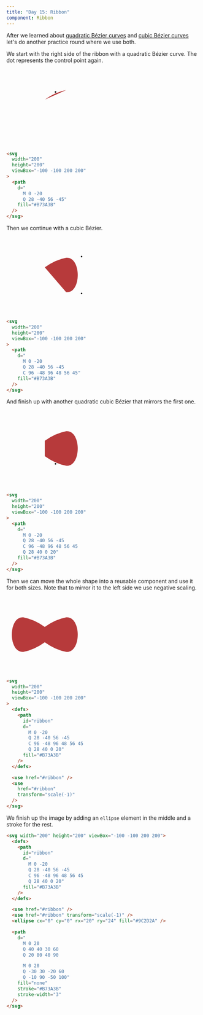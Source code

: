 ```yaml
---
title: "Day 15: Ribbon"
component: Ribbon
---
```


After we learned about <a href="/svg/quadratic-bezier">quadratic Bézier curves</a> and <a href="/svg/cubic-bezier">cubic Bézier curves</a> let's do another practice round where we use both.

We start with the right side of the ribbon with a quadratic Bézier curve. The dot represents the control point again.

<div class="grid-200">

  <svg width="200" height="200" viewBox="-100 -100 200 200">
    <path
      d="
        M 0 -20
        Q 28 -40 56 -45"
      fill="#B73A3B"
    />
    <circle 
      cx="28"
      cy="-40"
      r="2" 
    />
  </svg>

<!-- prettier-ignore -->
```html
<svg 
  width="200"
  height="200"
  viewBox="-100 -100 200 200"
>
  <path
    d="
      M 0 -20
      Q 28 -40 56 -45"
    fill="#B73A3B"
  />
</svg>
```

</div>

Then we continue with a cubic Bézier.

<div class="grid-200">

  <svg width="200" height="200" viewBox="-100 -100 200 200">
    <path
      d="
        M 0 -20
        Q 28 -40 56 -45
        C 96 -48 96 48 56 45"
      fill="#B73A3B"
    />
    <circle 
      cx="96"
      cy="-48"
      r="2" 
    />
    <circle 
      cx="96"
      cy="48"
      r="2" 
    />
  </svg>

<!-- prettier-ignore -->
```html
<svg 
  width="200"
  height="200"
  viewBox="-100 -100 200 200"
>
  <path
    d="
      M 0 -20
      Q 28 -40 56 -45
      C 96 -48 96 48 56 45"
    fill="#B73A3B"
  />
</svg>
```

</div>

And finish up with another quadratic cubic Bézier that mirrors the first one.

<div class="grid-200">

  <svg width="200" height="200" viewBox="-100 -100 200 200">
    <path
      d="
        M 0 -20
        Q 28 -40 56 -45
        C 96 -48 96 48 56 45
        Q 28 40 0 20"
      fill="#B73A3B"
    />
    <circle 
      cx="28"
      cy="40"
      r="2" 
    />
  </svg>

<!-- prettier-ignore -->
```html
<svg 
  width="200"
  height="200"
  viewBox="-100 -100 200 200"
>
  <path
    d="
      M 0 -20
      Q 28 -40 56 -45
      C 96 -48 96 48 56 45
      Q 28 40 0 20"
    fill="#B73A3B"
  />
</svg>
```

</div>

Then we can move the whole shape into a reusable component and use it for both sizes. Note that to mirror it to the left side we use negative scaling.

<div class="grid-200">

  <svg width="200" height="200" viewBox="-100 -100 200 200">
    <defs>
      <path
        id="ribbon"
        d="
          M 0 -20
          Q 28 -40 56 -45
          C 96 -48 96 48 56 45
          Q 28 40 0 20"
        fill="#B73A3B"
      />
    </defs>
    <use href="#ribbon" />
    <use 
      href="#ribbon"
      transform="scale(-1)" 
    />
  </svg>

<!-- prettier-ignore -->
```html
<svg 
  width="200"
  height="200"
  viewBox="-100 -100 200 200"
>
  <defs>
    <path
      id="ribbon"
      d="
        M 0 -20
        Q 28 -40 56 -45
        C 96 -48 96 48 56 45
        Q 28 40 0 20"
      fill="#B73A3B"
    />
  </defs>

  <use href="#ribbon" />
  <use 
    href="#ribbon"
    transform="scale(-1)" 
  />
</svg>
```

</div>

We finish up the image by adding an `ellipse` element in the middle and a stroke for the rest.

```html
<svg width="200" height="200" viewBox="-100 -100 200 200">
  <defs>
    <path
      id="ribbon"
      d="
        M 0 -20
        Q 28 -40 56 -45
        C 96 -48 96 48 56 45
        Q 28 40 0 20"
      fill="#B73A3B"
    />
  </defs>

  <use href="#ribbon" />
  <use href="#ribbon" transform="scale(-1)" />
  <ellipse cx="0" cy="0" rx="20" ry="24" fill="#9C2D2A" />

  <path
    d="
      M 0 20
      Q 40 40 30 60
      Q 20 80 40 90

      M 0 20
      Q -30 30 -20 60
      Q -10 90 -50 100"
    fill="none"
    stroke="#B73A3B"
    stroke-width="3"
  />
</svg>
```
